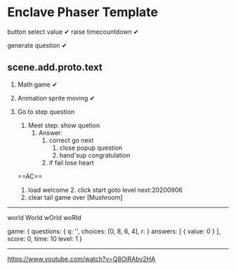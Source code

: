 # Enclave Phaser Template
button select value ✔
	raise
timecountdown ✔
	
generate question ✔
	 
scene.add.__proto__.text
-----------------
1. Math game ✔
2. Animation sprite moving ✔
3. Go to step question
	1. Meet step: show quetion
		1. Answer: 
			1. correct go next
				1. close popup question
				2. hand'sup congratulation
			3. if fail lose heart  
 
	 ==AC==
	1. load welcome
		2. click start goto level
next:20200906
	1. clear tail game over [Mushroom]
-------------
world
World
wOrld
woRld

game: {
	questions: {
		q: '', choices: [0, 8, 6, 4], r:
	}
	answers: [
		{
			value: 0
		}
	],
	score: 0,
	time: 10
	level: 1
}
 
----------

https://www.youtube.com/watch?v=Q8OiRAbv2HA